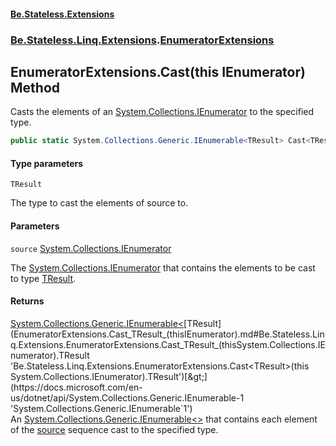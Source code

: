 #### [Be.Stateless.Extensions](README.md 'README')
### [Be.Stateless.Linq.Extensions](Be.Stateless.Linq.Extensions.md 'Be.Stateless.Linq.Extensions').[EnumeratorExtensions](EnumeratorExtensions.md 'Be.Stateless.Linq.Extensions.EnumeratorExtensions')

## EnumeratorExtensions.Cast<TResult>(this IEnumerator) Method

Casts the elements of an [System.Collections.IEnumerator](https://docs.microsoft.com/en-us/dotnet/api/System.Collections.IEnumerator 'System.Collections.IEnumerator') to the specified type.

```csharp
public static System.Collections.Generic.IEnumerable<TResult> Cast<TResult>(this System.Collections.IEnumerator source);
```
#### Type parameters

<a name='Be.Stateless.Linq.Extensions.EnumeratorExtensions.Cast_TResult_(thisSystem.Collections.IEnumerator).TResult'></a>

`TResult`

The type to cast the elements of source to.
#### Parameters

<a name='Be.Stateless.Linq.Extensions.EnumeratorExtensions.Cast_TResult_(thisSystem.Collections.IEnumerator).source'></a>

`source` [System.Collections.IEnumerator](https://docs.microsoft.com/en-us/dotnet/api/System.Collections.IEnumerator 'System.Collections.IEnumerator')

The [System.Collections.IEnumerator](https://docs.microsoft.com/en-us/dotnet/api/System.Collections.IEnumerator 'System.Collections.IEnumerator') that contains the elements to be cast to type [TResult](EnumeratorExtensions.Cast_TResult_(thisIEnumerator).md#Be.Stateless.Linq.Extensions.EnumeratorExtensions.Cast_TResult_(thisSystem.Collections.IEnumerator).TResult 'Be.Stateless.Linq.Extensions.EnumeratorExtensions.Cast<TResult>(this System.Collections.IEnumerator).TResult').

#### Returns
[System.Collections.Generic.IEnumerable&lt;](https://docs.microsoft.com/en-us/dotnet/api/System.Collections.Generic.IEnumerable-1 'System.Collections.Generic.IEnumerable`1')[TResult](EnumeratorExtensions.Cast_TResult_(thisIEnumerator).md#Be.Stateless.Linq.Extensions.EnumeratorExtensions.Cast_TResult_(thisSystem.Collections.IEnumerator).TResult 'Be.Stateless.Linq.Extensions.EnumeratorExtensions.Cast<TResult>(this System.Collections.IEnumerator).TResult')[&gt;](https://docs.microsoft.com/en-us/dotnet/api/System.Collections.Generic.IEnumerable-1 'System.Collections.Generic.IEnumerable`1')  
An [System.Collections.Generic.IEnumerable&lt;&gt;](https://docs.microsoft.com/en-us/dotnet/api/System.Collections.Generic.IEnumerable-1 'System.Collections.Generic.IEnumerable`1') that contains each element of the [source](EnumeratorExtensions.Cast_TResult_(thisIEnumerator).md#Be.Stateless.Linq.Extensions.EnumeratorExtensions.Cast_TResult_(thisSystem.Collections.IEnumerator).source 'Be.Stateless.Linq.Extensions.EnumeratorExtensions.Cast<TResult>(this System.Collections.IEnumerator).source') sequence cast to the
specified type.